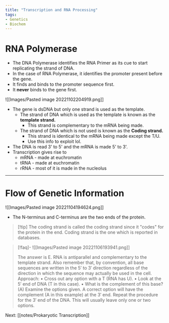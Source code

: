 ```yaml
---
title: "Transcription and RNA Processing"
tags: 
- Genetics
- Biochem
---
```


# RNA Polymerase
- The DNA Polymerase identifies the RNA Primer as its cue to start replicating the strand of DNA.
- In the case of RNA Polymerase, it identifies the promoter present before the gene.
- It finds and binds to the promoter sequence first.
- It **never** binds to the gene first.

![[Images/Pasted image 20221102204919.png]]

- The gene is dsDNA but only one strand is used as the template.
	- The strand of DNA which is used as the template is known as the **template strand.**
		- This strand is complementary to the mRNA being made.
	- The strand of DNA which is not used is known as the **Coding strand.**
		- This strand is identical to the mRNA being made except the T/U.
		- Use this info to exploit lol.
- The DNA is read 3' to 5' and the mRNA is made 5' to 3'.
- Transcription gives rise to 
	- mRNA - made at euchromatin
	- tRNA - made at euchromatin
	- rRNA - most of it is made in the nucleolus
---
# Flow of Genetic Information
![[Images/Pasted image 20221104194624.png]]

- The N-terminus and C-terminus are the two ends of the protein.
>[!tip] The coding strand is called the coding strand since it "codes" for the protein in the end. Coding strand is the one which is reported in databases.


>[!faq]- ![[Images/Pasted image 20221106193941.png]]
>
> The answer is E. RNA is antiparallel and complementary to the template strand. Also remember that, by convention, all base sequences are written in the 5′ to 3′ direction regardless of the direction in which the sequence may actually be used in the cell.
Approach:
• Cross out any option with a T (RNA has U).
• Look at the 5′ end of DNA (T in this case).
• What is the complement of this base? (A)
Examine the options given. A correct option will have the complement (A in this example) at the 3′ end. Repeat the procedure for the 3′ end of the DNA. This will usually leave only one or two options.

Next: [[notes/Prokaryotic Transcription]]

